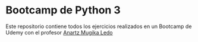 # Bootcamp de Python 3
Este repositorio contiene todos los ejercicios realizados en un Bootcamp de Udemy con el profesor [Anartz Mugika Ledo](www.anartz-mugika.com)
